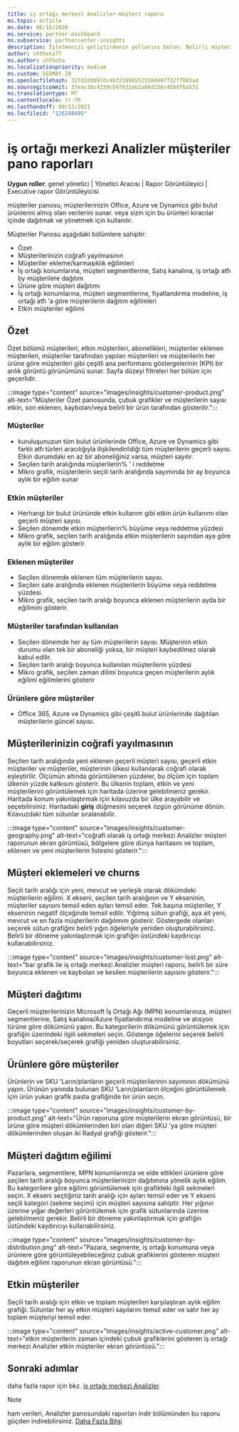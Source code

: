 ```yaml
---
title: iş ortağı merkezi Analizler-müşteri raporu
ms.topic: article
ms.date: 06/16/2020
ms.service: partner-dashboard
ms.subservice: partnercenter-insights
description: İşletmenizi geliştirmenin yollarını bulun. Belirli müşteri eğilimlerini coğrafya, ürüne ve diğer özniteliklere göre görün.
author: shthota77
ms.author: shthota
ms.localizationpriority: medium
ms.custom: SEOMAY.20
ms.openlocfilehash: 327d2ddd97dc4bf226985523184407f32f7883ad
ms.sourcegitcommit: 37eac16c4339cb97831eb2a86d156c45bdf6a531
ms.translationtype: MT
ms.contentlocale: tr-TR
ms.lasthandoff: 09/13/2021
ms.locfileid: "126248495"
---
```

# <a name="customers-dashboard-reports-from-partner-center-insights"></a>iş ortağı merkezi Analizler müşteriler pano raporları

**Uygun roller**: genel yönetici | Yönetici Aracısı | Rapor Görüntüleyici | Executive rapor Görüntüleyicisi

müşteriler panosu, müşterilerinizin Office, Azure ve Dynamics gibi bulut ürünlerini almış olan verilerini sunar. veya sizin için bu ürünleri kiracılar içinde dağıtmak ve yönetmek için kullanılır. 
 
Müşteriler Panosu aşağıdaki bölümlere sahiptir: 

- Özet  
- Müşterilerinizin coğrafi yayılmasının 
- Müşteriler ekleme/karmaşıklık eğilimleri 
- İş ortağı konumlarına, müşteri segmentlerine, Satış kanalına, iş ortağı atfı by müşterilere dağıtım 
- Ürüne göre müşteri dağıtımı 
- İş ortağı konumlarına, müşteri segmentlerine, fiyatlandırma modeline, iş ortağı atfı 'a göre müşterilerin dağıtım eğilimleri 
- Etkin müşteriler eğilimi 

## <a name="summary"></a>Özet

Özet bölümü müşterileri, etkin müşterileri, abonelikleri, müşteriler eklenen müşterileri, müşteriler tarafından yapılan müşterileri ve müşterilerin her ürüne göre müşterileri gibi çeşitli ana performans göstergelerinin (KPI) bir anlık görüntü görünümünü sunar. Sayfa düzeyi filtreleri her bölüm için geçerlidir.

:::image type="content" source="images/insights/customer-product.png" alt-text="Müşteriler Özet panosunda, çubuk grafikler ve müşterilerin sayısı etkin, son eklenen, kaybolan/veya belirli bir ürün tarafından gösterilir.":::

### <a name="customers"></a>Müşteriler

- kuruluşunuzun tüm bulut ürünlerinde Office, Azure ve Dynamics gibi farklı atfı türleri aracılığıyla ilişkilendirildiği tüm müşterilerin geçerli sayısı. Etkin durumdaki en az bir aboneliğiniz varsa, müşteri sayılır.  
- Seçilen tarih aralığında müşterilerin% ' i reddetme 
- Mikro grafik, müşterilerin seçili tarih aralığında sayımında bir ay boyunca aylık bir eğilim sunar

### <a name="active-customers"></a>Etkin müşteriler

- Herhangi bir bulut ürününde etkin kullanım gibi etkin ürün kullanımı olan geçerli müşteri sayısı.
- Seçilen dönemde etkin müşterilerin% büyüme veya reddetme yüzdesi
- Mikro grafik, seçilen tarih aralığında etkin müşterilerin sayından aya göre aylık bir eğilim gösterir.

### <a name="customers-added"></a>Eklenen müşteriler

- Seçilen dönemde eklenen tüm müşterilerin sayısı.
- Seçilen sate aralığında eklenen müşterilerin büyüme veya reddetme yüzdesi.
- Mikro grafik, seçilen tarih aralığı boyunca eklenen müşterilerin ayda bir eğilimini gösterir.

### <a name="customers-churned"></a>Müşteriler tarafından kullanılan
- Seçilen dönemde her ay tüm müşterilerin sayısı. Müşterinin etkin durumu olan tek bir aboneliği yoksa, bir müşteri kaybedilmez olarak kabul edilir. 
- Seçilen tarih aralığı boyunca kullanılan müşterilerin yüzdesi 
- Mikro grafik, seçilen zaman dilimi boyunca geçen müşterilerin aylık eğilimi eğilimlerini gösterir 
 
### <a name="customers-by-products"></a>Ürünlere göre müşteriler

- Office 365, Azure ve Dynamics gibi çeşitli bulut ürünlerinde dağıtılan müşterilerin güncel sayısı.  

## <a name="geographical-spread-of-your-customers"></a>Müşterilerinizin coğrafi yayılmasının

Seçilen tarih aralığında yeni eklenen geçerli müşteri sayısı, geçerli etkin müşteriler ve müşteriler, müşterinin ülkesi kullanılarak coğrafi olarak eşleştirilir. Ölçümün altında görüntülenen yüzdeler, bu ölçüm için toplam ülkenin yüzde katkısını gösterir. Bu ülkenin toplam, etkin ve yeni müşterilerini görüntülemek için haritada üzerine gelebilmeniz gerekir. Haritada konum yakınlaştırmak için kılavuzda bir ülke arayabilir ve seçebilirsiniz. Haritadaki **giriş** düğmesini seçerek özgün görünüme dönün. Kılavuzdaki tüm sütunlar sıralanabilir.  

:::image type="content" source="images/insights/customer-geography.png" alt-text="coğrafi olarak iş ortağı merkezi Analizler müşteri raporunun ekran görüntüsü, bölgelere göre dünya haritasını ve toplam, eklenen ve yeni müşterilerin listesini gösterir.":::

## <a name="customer-adds-and-churns"></a>Müşteri eklemeleri ve churns

Seçili tarih aralığı için yeni, mevcut ve yerleşik olarak dökümdeki müşterilerin eğilimi. X ekseni, seçilen tarih aralığının ve Y ekseninin, müşteriler sayısını temsil eden ayları temsil eder. Tek başına müşteriler, Y ekseninin negatif ölçeğinde temsil edilir. Yığılmış sütun grafiği, aya ait yeni, mevcut ve en fazla müşterilerin dağılımını gösterir. Göstergede olanları seçerek sütun grafiğini belirli yığın öğeleriyle yeniden oluşturabilirsiniz. Belirli bir döneme yakınlaştırmak için grafiğin üstündeki kaydırıcıyı kullanabilirsiniz. 

:::image type="content" source="images/insights/customer-lost.png" alt-text="bar grafik ile iş ortağı merkezi Analizler müşteri raporu, belirli bir süre boyunca eklenen ve kaybolan ve kesilen müşterilerin sayısını gösterir.":::

## <a name="customer-distribution"></a>Müşteri dağıtımı

Geçerli müşterilerinizin Microsoft İş Ortağı Ağı (MPN) konumlarınıza, müşteri segmentlerine, Satış kanalına/Azure fiyatlandırma modeline ve atısyon türüne göre dökümünü yapın. Bu kategorilerin dökümünü görüntülemek için grafiğin üzerindeki ilgili sekmeleri seçin. Gösterge öğelerini seçerek belirli boyutları seçerek/seçerek grafiği yeniden oluşturabilirsiniz. 

## <a name="customers-by-products"></a>Ürünlere göre müşteriler

Ürünlerin ve SKU 'Ların/planların geçerli müşterilerinin sayımının dökümünü yapın. Ürünün yanında bulunan SKU 'Ların/planların ölçeğini görüntülemek için ürün yukarı grafik pasta grafiğinde bir ürün seçin.

:::image type="content" source="images/insights/customer-by-product.png" alt-text="Ürün raporuna göre müşterilerin ekran görüntüsü, bir ürüne göre müşteri dökümlerinden biri olan diğeri SKU 'ya göre müşteri dökümlerinden oluşan iki Radyal grafiği gösterir.":::

## <a name="customer-distribution-trend"></a>Müşteri dağıtım eğilimi 

Pazarlara, segmentlere, MPN konumlarınıza ve elde ettikleri ürünlere göre seçilen tarih aralığı boyunca müşterilerinizin dağıtımına yönelik aylık eğilim. Bu kategorilere göre eğilimi görüntülemek için grafikteki ilgili sekmeleri seçin. X ekseni seçtiğiniz tarih aralığı için ayları temsil eder ve Y ekseni seçili kategori (sekme seçimi) için müşteri sayısına sahiptir. Her yığının üzerine yığar değerleri görüntülemek için grafik sütunlarında üzerine gelebilmeniz gerekir. Belirli bir döneme yakınlaştırmak için grafiğin üstündeki kaydırıcıyı kullanabilirsiniz.   

:::image type="content" source="images/insights/customer-by-distribution.png" alt-text="Pazara, segmente, iş ortağı konumuna veya ürünlere göre görüntüleyebileceğiniz çubuk grafiklerini gösteren müşteri dağıtım eğilimi raporunun ekran görüntüsü.":::

## <a name="active-customers"></a>Etkin müşteriler

Seçili tarih aralığı için etkin ve toplam müşterileri karşılaştıran aylık eğilim grafiği. Sütunlar her ay etkin müşteri sayılarını temsil eder ve satır her ay toplam müşteriyi temsil eder. 

:::image type="content" source="images/insights/active-customer.png" alt-text="etkin müşterilerin zaman içindeki çubuk grafiklerini gösteren iş ortağı merkezi Analizler etkin müşteriler ekran görüntüsü.":::

## <a name="next-steps"></a>Sonraki adımlar

daha fazla rapor için bkz. [iş ortağı merkezi Analizler](partner-center-insights.md).

>[!NOTE]
> ham verileri, Analizler panosundaki raporları indir bölümünden bu raporu güçden indirebilirsiniz. [Daha Fazla Bilgi](insights-download-reports.md) 
